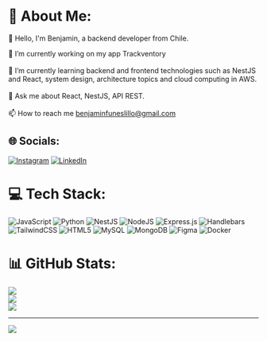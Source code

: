 # 💫 About Me:
👋 Hello, I'm Benjamin, a backend developer from Chile.

🔭 I’m currently working on my app Trackventory<br><br>🌱 I’m currently learning backend and frontend technologies such as NestJS and React, system design, architecture topics and cloud computing in AWS.<br><br>💬 Ask me about React, NestJS, API REST.<br><br>📫 How to reach me benjaminfuneslillo@gmail.com


## 🌐 Socials:
[![Instagram](https://img.shields.io/badge/Instagram-%23E4405F.svg?logo=Instagram&logoColor=white)](https://instagram.com/bxnjaaaa._) [![LinkedIn](https://img.shields.io/badge/LinkedIn-%230077B5.svg?logo=linkedin&logoColor=white)](https://linkedin.com/in/benjamín-funes-lillo-004355231) 

# 💻 Tech Stack:
![JavaScript](https://img.shields.io/badge/javascript-%23323330.svg?style=for-the-badge&logo=javascript&logoColor=%23F7DF1E) ![Python](https://img.shields.io/badge/python-3670A0?style=for-the-badge&logo=python&logoColor=ffdd54) ![NestJS](https://img.shields.io/badge/nestjs-%23E0234E.svg?style=for-the-badge&logo=nestjs&logoColor=white) ![NodeJS](https://img.shields.io/badge/node.js-6DA55F?style=for-the-badge&logo=node.js&logoColor=white) ![Express.js](https://img.shields.io/badge/express.js-%23404d59.svg?style=for-the-badge&logo=express&logoColor=%2361DAFB) ![Handlebars](https://img.shields.io/badge/Handlebars-%23000000?style=for-the-badge&logo=Handlebars.js&logoColor=white) ![TailwindCSS](https://img.shields.io/badge/tailwindcss-%2338B2AC.svg?style=for-the-badge&logo=tailwind-css&logoColor=white) ![HTML5](https://img.shields.io/badge/html5-%23E34F26.svg?style=for-the-badge&logo=html5&logoColor=white) ![MySQL](https://img.shields.io/badge/mysql-4479A1.svg?style=for-the-badge&logo=mysql&logoColor=white) ![MongoDB](https://img.shields.io/badge/MongoDB-%234ea94b.svg?style=for-the-badge&logo=mongodb&logoColor=white) ![Figma](https://img.shields.io/badge/figma-%23F24E1E.svg?style=for-the-badge&logo=figma&logoColor=white) ![Docker](https://img.shields.io/badge/docker-%230db7ed.svg?style=for-the-badge&logo=docker&logoColor=white)
# 📊 GitHub Stats:
![](https://github-readme-stats.vercel.app/api?username=Dedliiih&theme=dark&hide_border=false&include_all_commits=true&count_private=true)<br/>
![](https://nirzak-streak-stats.vercel.app/?user=Dedliiih&theme=dark&hide_border=false)<br/>
![](https://github-readme-stats.vercel.app/api/top-langs/?username=Dedliiih&theme=dark&hide_border=false&include_all_commits=true&count_private=true&layout=compact)

---
[![](https://visitcount.itsvg.in/api?id=Dedliiih&icon=0&color=0)](https://visitcount.itsvg.in)

<!-- Proudly created with GPRM ( https://gprm.itsvg.in ) -->
